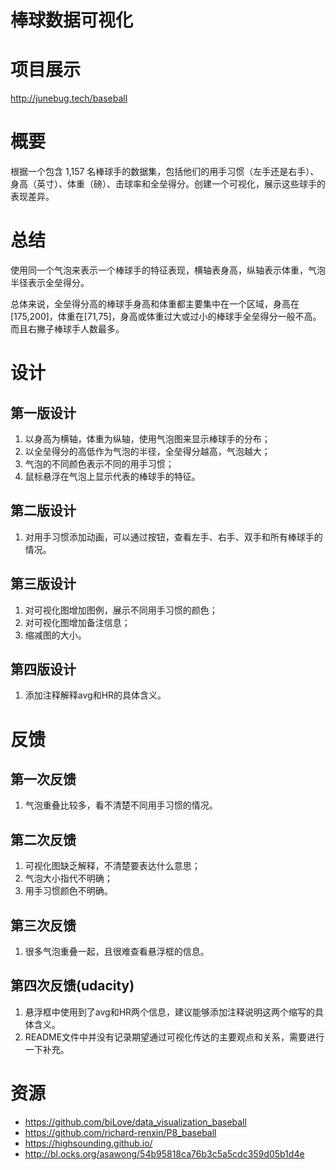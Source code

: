 # 棒球数据可视化

# 项目展示
http://junebug.tech/baseball

# 概要
根据一个包含 1,157 名棒球手的数据集，包括他们的用手习惯（左手还是右手）、身高（英寸）、体重（磅）、击球率和全垒得分。创建一个可视化，展示这些球手的表现差异。

# 总结
使用同一个气泡来表示一个棒球手的特征表现，横轴表身高，纵轴表示体重，气泡半径表示全垒得分。

总体来说，全垒得分高的棒球手身高和体重都主要集中在一个区域，身高在[175,200]，体重在[71,75]，身高或体重过大或过小的棒球手全垒得分一般不高。而且右撇子棒球手人数最多。

# 设计
## 第一版设计
1. 以身高为横轴，体重为纵轴，使用气泡图来显示棒球手的分布；
2. 以全垒得分的高低作为气泡的半径，全垒得分越高，气泡越大；
3. 气泡的不同颜色表示不同的用手习惯；
4. 鼠标悬浮在气泡上显示代表的棒球手的特征。

## 第二版设计
1. 对用手习惯添加动画，可以通过按钮，查看左手、右手、双手和所有棒球手的情况。

## 第三版设计
1. 对可视化图增加图例，展示不同用手习惯的颜色；
2. 对可视化图增加备注信息；
3. 缩减图的大小。

## 第四版设计
1. 添加注释解释avg和HR的具体含义。

# 反馈
## 第一次反馈
1. 气泡重叠比较多，看不清楚不同用手习惯的情况。

## 第二次反馈
1. 可视化图缺乏解释，不清楚要表达什么意思；
2. 气泡大小指代不明确；
3. 用手习惯颜色不明确。

## 第三次反馈
1. 很多气泡重叠一起，且很难查看悬浮框的信息。

## 第四次反馈(udacity)
1. 悬浮框中使用到了avg和HR两个信息，建议能够添加注释说明这两个缩写的具体含义。
2. README文件中并没有记录期望通过可视化传达的主要观点和关系，需要进行一下补充。

# 资源
- https://github.com/biLove/data_visualization_baseball
- https://github.com/richard-renxin/P8_baseball
- https://highsounding.github.io/
- http://bl.ocks.org/asawong/54b95818ca76b3c5a5cdc359d05b1d4e

